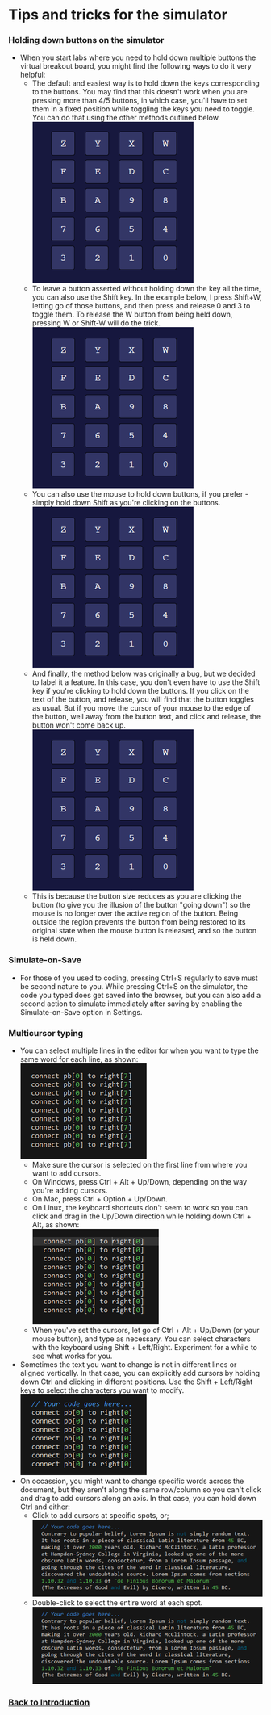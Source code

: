 # Tips and tricks for the simulator  
### Holding down buttons on the simulator
- When you start labs where you need to hold down multiple buttons the virtual breakout board, you might find the following ways to do it very helpful:
    - The default and easiest way is to hold down the keys corresponding to the buttons.  You may find that this doesn't work when you are pressing more than 4/5 buttons, in which case, you'll have to set them in a fixed position while toggling the keys you need to toggle.  You can do that using the other methods outlined below.
    ![multiplekeys.gif](md/multiplekeys.gif)
    - To leave a button asserted without holding down the key all the time, you can also use the Shift key.  In the example below, I press Shift+W, letting go of those buttons, and then press and release 0 and 3 to toggle them.  To release the W button from being held down, pressing W or Shift-W will do the trick.
    ![keyassert.gif](md/keyassert.gif)
    - You can also use the mouse to hold down buttons, if you prefer - simply hold down Shift as you're clicking on the buttons.  
    ![mousekey.gif](md/mousekey.gif)
    - And finally, the method below was originally a bug, but we decided to label it a feature.  In this case, you don't even have to use the Shift key if you're clicking to hold down the buttons.  If you click on the text of the button, and release, you will find that the button toggles as usual.  But if you move the cursor of your mouse to the edge of the button, well away from the button text, and click and release, the button won't come back up.  
    ![bugkey.gif](md/bugkey.gif)
    - This is because the button size reduces as you are clicking the button (to give you the illusion of the button "going down") so the mouse is no longer over the active region of the button.  Being outside the region prevents the button from being restored to its original state when the mouse button is released, and so the button is held down.
### Simulate-on-Save
- For those of you used to coding, pressing Ctrl+S regularly to save must be second nature to you.  While pressing Ctrl+S on the simulator, the code you typed does get saved into the browser, but you can also add a second action to simulate immediately after saving by enabling the Simulate-on-Save option in Settings.
### Multicursor typing
- You can select multiple lines in the editor for when you want to type the same word for each line, as shown:  
    ![multicursor.gif](md/multicursor.gif)
    - Make sure the cursor is selected on the first line from where you want to add cursors.
    - On Windows, press Ctrl + Alt + Up/Down, depending on the way you're adding cursors.
    - On Mac, press Ctrl + Option + Up/Down.
    - On Linux, the keyboard shortcuts don't seem to work so you can click and drag in the Up/Down direction while holding down Ctrl + Alt, as shown:  
    ![linuxmulticursor.gif](md/linuxmulticursor.gif)  
    - When you've set the cursors, let go of Ctrl + Alt + Up/Down (or your mouse button), and type as necessary.  You can select characters with the keyboard using Shift + Left/Right.  Experiment for a while to see what works for you.
- Sometimes the text you want to change is not in different lines or aligned vertically.  In that case, you can explicitly add cursors by holding down Ctrl and clicking in different positions.  Use the Shift + Left/Right keys to select the characters you want to modify.  
    ![multicursor2.gif](md/multicursor2.gif)  
- On occassion, you might want to change specific words across the document, but they aren't along the same row/column so you can't click and drag to add cursors along an axis.  In that case, you can hold down Ctrl and either:
    - Click to add cursors at specific spots, or;  
    ![multicursor3.gif](md/multicursor3.gif)  
    - Double-click to select the entire word at each spot.  
    ![multicursor4.gif](md/multicursor4.gif)  
### <a href="#" onclick='displayPage("md/intro.md")'>Back to Introduction</a>